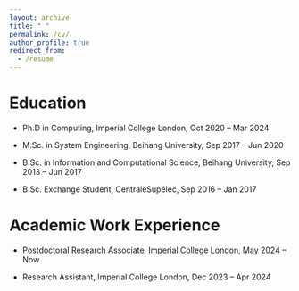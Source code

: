 ```yaml
---
layout: archive
title: " "
permalink: /cv/
author_profile: true
redirect_from:
  - /resume
---
```



Education
======
* Ph.D in Computing, Imperial College London, Oct 2020 – Mar 2024

* M.Sc. in System Engineering, Beihang University, Sep 2017 – Jun 2020

* B.Sc. in Information and Computational Science, Beihang University, Sep 2013 – Jun 2017

* B.Sc. Exchange Student, CentraleSupélec, Sep 2016 – Jan 2017


Academic Work Experience
======
* Postdoctoral Research Associate, Imperial College London, May 2024 – Now

* Research Assistant, Imperial College London, Dec 2023 – Apr 2024


  
<!-- Skills
======
* Skill 1
* Skill 2
  * Sub-skill 2.1
  * Sub-skill 2.2
  * Sub-skill 2.3
* Skill 3

Publications
======
  <ul>{% for post in site.publications %}
    {% include archive-single-cv.html %}
  {% endfor %}</ul>
  
Talks
======
  <ul>{% for post in site.talks %}
    {% include archive-single-talk-cv.html %}
  {% endfor %}</ul>
  
Teaching
======
  <ul>{% for post in site.teaching %}
    {% include archive-single-cv.html %}
  {% endfor %}</ul>
  
Service and leadership
======
* Currently signed in to 43 different slack teams -->
